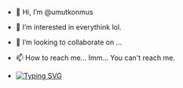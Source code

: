 - 👋 Hi, I’m @umutkonmus
- 👀 I’m interested in everythink lol.
- 💞️ I’m looking to collaborate on ...
- 📫 How to reach me... Imm... You can't reach me.

- [![Typing SVG](https://readme-typing-svg.demolab.com?font=Press+Start+2P&size=12&pause=1000&color=F7ED1A&width=435&lines=HEY+THERE%2C+I'M+UMUT!;+I+ENJOY+BUILDING+RARE+STUFF%F0%9F%A6%84+;I+LOVE+BABY+YODA+%F0%9F%92%9A+%26+LOST+ARK+%F0%9F%8C%B1)](https://git.io/typing-svg)

<!---
umutkonmus/umutkonmus is a ✨ special ✨ repository because its `README.md` (this file) appears on your GitHub profile.
You can click the Preview link to take a look at your changes.
--->
